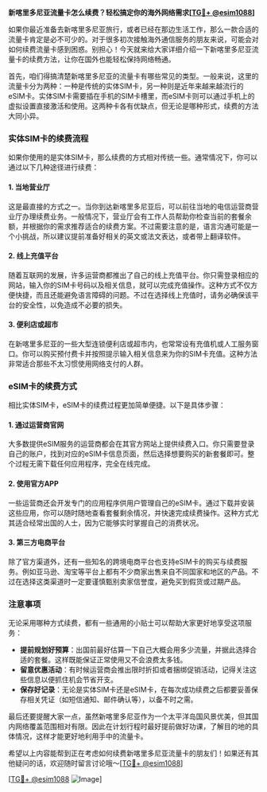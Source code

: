 **新喀里多尼亚流量卡怎么续费？轻松搞定你的海外网络需求[[TG💪+ @esim1088](https://t.me/s/esim1088)]**

如果你最近准备去新喀里多尼亚旅行，或者已经在那边生活工作，那么一款合适的流量卡肯定是必不可少的。对于很多初次接触海外通信服务的朋友来说，可能会对如何续费流量卡感到困惑。别担心！今天就来给大家详细介绍一下新喀里多尼亚流量卡的续费方法，让你在国外也能轻松保持网络畅通。

首先，咱们得搞清楚新喀里多尼亚的流量卡有哪些常见的类型。一般来说，这里的流量卡分为两种：一种是传统的实体SIM卡，另一种则是近年来越来越流行的eSIM卡。实体SIM卡需要插在手机的SIM卡槽里，而eSIM卡则可以通过手机上的虚拟设置直接激活和使用。这两种卡各有优缺点，但无论是哪种形式，续费的方法大同小异。

### 实体SIM卡的续费流程

如果你使用的是实体SIM卡，那么续费的方式相对传统一些。通常情况下，你可以通过以下几种途径进行续费：

#### 1. **当地营业厅**
这是最直接的方式之一。当你到达新喀里多尼亚后，可以前往当地的电信运营商营业厅办理续费业务。一般情况下，营业厅会有工作人员帮助你检查当前的套餐余额，并根据你的需求推荐适合的续费方案。不过需要注意的是，语言沟通可能是一个小挑战，所以建议提前准备好相关的英文或法文表达，或者带上翻译软件。

#### 2. **线上充值平台**
随着互联网的发展，许多运营商都推出了自己的线上充值平台。你只需登录相应的网站，输入你的SIM卡号码以及相关信息，就可以完成充值操作。这种方式不仅方便快捷，而且还能避免语言障碍的问题。不过在选择线上充值时，请务必确保该平台的安全性，以免造成不必要的损失。

#### 3. **便利店或超市**
在新喀里多尼亚的一些大型连锁便利店或超市内，也常常设有充值机或人工服务窗口。你可以购买预付费卡并按照提示输入相关信息来为你的SIM卡充值。这种方法非常适合那些不太习惯使用网络支付的人群。

### eSIM卡的续费方式

相比实体SIM卡，eSIM卡的续费过程更加简单便捷。以下是具体步骤：

#### 1. **通过运营商官网**
大多数提供eSIM服务的运营商都会在其官方网站上提供续费入口。你只需要登录自己的账户，找到对应的eSIM卡信息页面，然后选择想要购买的新套餐即可。整个过程无需下载任何应用程序，完全在线完成。

#### 2. **使用官方APP**
一些运营商还会开发专门的应用程序供用户管理自己的eSIM卡。通过下载并安装这些应用，你可以随时随地查看套餐剩余情况，并快速完成续费操作。这种方式尤其适合经常出国的人士，因为它能够实时掌握自己的消费状况。

#### 3. **第三方电商平台**
除了官方渠道外，还有一些知名的跨境电商平台也支持eSIM卡的购买与续费服务。例如亚马逊、淘宝等平台上都有不少商家出售来自不同国家和地区的产品。不过在选择这类渠道时一定要谨慎甄别卖家信誉度，避免买到假货或过期产品。

### 注意事项

无论采用哪种方式续费，都有一些通用的小贴士可以帮助大家更好地享受这项服务：

- **提前规划好预算**：出国前最好估算一下自己大概会用多少流量，并据此选择合适的套餐。这样既能保证正常使用又不会浪费太多钱。
- **留意优惠活动**：有时候运营商会推出限时折扣或者捆绑促销活动，记得关注这些信息以便抓住机会节省开支。
- **保存好记录**：无论是实体SIM卡还是eSIM卡，在每次成功续费之后都要妥善保存相关凭证（如短信通知、邮件确认等），以备不时之需。

最后还要提醒大家一点，虽然新喀里多尼亚作为一个太平洋岛国风景优美，但其国内网络覆盖范围相对有限。因此在计划行程时最好提前做好功课，了解目的地的具体情况，这样才能更好地利用手中的流量卡。

希望以上内容能帮到正在考虑如何续费新喀里多尼亚流量卡的朋友们！如果还有其他疑问的话，欢迎随时留言讨论哦～[[TG💪+ @esim1088](https://t.me/s/esim1088)]

[[TG💪+ @esim1088](https://t.me/s/esim1088) ![Image](https://i.postimg.cc/4NQfJmqS/Snipaste-2025-05-13-00-14-12.png)]
